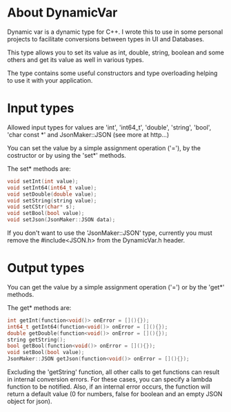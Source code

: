 # About DynamicVar
Dynamic var is a dynamic type for C++. I wrote this to use in some personal projects to facilitate conversions between types in UI and Databases. 

This type allows you to set its value as int, double, string, boolean and some others and get its value as well in various types.

The type contains some useful constructors and type overloading helping to use it with your application.

# Input types

Allowed input types for values are 'int', 'int64_t', 'double', 'string', 'bool', 'char const *' and JsonMaker::JSON (see more at http...)

You can set the value by a simple assignment operation ('='), by the costructor or by using the 'set*' methods.

The set* methods are:

```c++
void setInt(int value);
void setInt64(int64_t value);
void setDouble(double value);
void setString(string value);
void setCStr(char* s);
void setBool(bool value);
void setJson(JsonMaker::JSON data);
```

If you don't want to use the 'JsonMaker::JSON' type, currently you must remove the #include<JSON.h> from the DynamicVar.h header.

# Output types

You can get the value by a simple assignment operation ('=') or by the 'get*' methods.

The get* methods are:

```c++
int getInt(function<void()> onError = [](){});
int64_t getInt64(function<void()> onError = [](){});
double getDouble(function<void()> onError = [](){});
string getString();
bool getBool(function<void()> onError = [](){});
void setBool(bool value);
JsonMaker::JSON getJson(function<void()> onError = [](){});
```

Excluding the 'getString' function, all other calls to get functions can result in internal conversion errors. For these cases, you can specify a lambda function to be notified. Also, if an internal error occurs, the function will return a default value (0 for numbers, false for boolean and an empty JSON object for json).